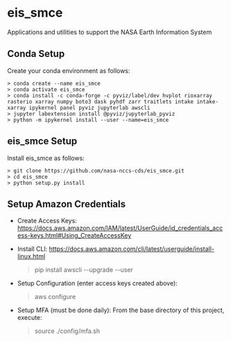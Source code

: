 # eis_smce
Applications and utilities to support the NASA Earth Information System

Conda Setup
---------------
Create your conda environment as follows:

    > conda create --name eis_smce 
    > conda activate eis_smce
    > conda install -c conda-forge -c pyviz/label/dev hvplot rioxarray rasterio xarray numpy boto3 dask pyhdf zarr traitlets intake intake-xarray ipykernel panel pyviz jupyterlab awscli
    > jupyter labextension install @pyviz/jupyterlab_pyviz
    > python -m ipykernel install --user --name=eis_smce

eis_smce Setup
---------------
Install eis_smce as follows:

    > git clone https://github.com/nasa-nccs-cds/eis_smce.git 
    > cd eis_smce
    > python setup.py install

Setup Amazon Credentials
------------------------

* Create Access Keys:  https://docs.aws.amazon.com/IAM/latest/UserGuide/id_credentials_access-keys.html#Using_CreateAccessKey

* Install CLI:  https://docs.aws.amazon.com/cli/latest/userguide/install-linux.html

    > pip install awscli --upgrade --user

* Setup Configuration (enter access keys created above):

    > aws configure

* Setup MFA (must be done daily):
    From the base directory of this project, execute:
  
    > source ./config/mfa.sh







